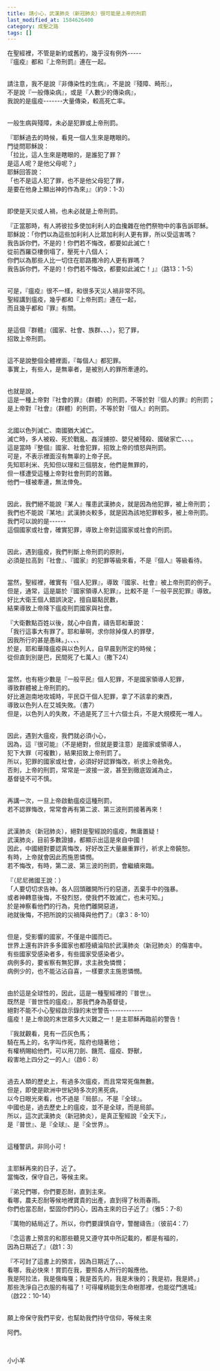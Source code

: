 ```yaml
---
title: 請小心，武漢肺炎（新冠肺炎）很可能是上帝的刑罰
last_modified_at: 1584626400
category: 成聖之路
tags: []
---
```


<p>在聖經裡，不管是新約或舊約，幾乎沒有例外-----<br>
『瘟疫』都和『上帝刑罰』連在一起。</p>

<p><br>
請注意，我不是說『非傳染性的生病』，不是說『殘障、畸形』，<br>
不是說『一般傳染病』，或是『人數少的傳染病』，<br>
我說的是瘟疫-------大量傳染，較高死亡率。</p>

<p><br>
一般生病與殘障，未必是犯罪或上帝刑罰。</p>

<p>『耶穌過去的時候，看見一個人生來是瞎眼的。<br>
門徒問耶穌說：<br>
「拉比，這人生來是瞎眼的，是誰犯了罪？<br>
是這人呢？是他父母呢？」<br>
耶穌回答說：<br>
「也不是這人犯了罪，也不是他父母犯了罪，<br>
是要在他身上顯出神的作為來」』（約9：1-3）</p>

<p><br>
即使是天災或人禍，也未必就是上帝刑罰。</p>

<p>『正當那時，有人將彼拉多使加利利人的血攙雜在他們祭物中的事告訴耶穌。<br>
耶穌說：「你們以為這些加利利人比眾加利利人更有罪，所以受這害嗎？<br>
我告訴你們，不是的！你們若不悔改，都要如此滅亡！<br>
從前西羅亞樓倒塌了，壓死十八個人；<br>
你們以為那些人比一切住在耶路撒冷的人更有罪嗎？<br>
我告訴你們，不是的！你們若不悔改，都要如此滅亡！」』（路13：1-5）</p>

<p><br>
可是，『瘟疫』很不一樣，和很多天災人禍非常不同。<br>
聖經講到瘟疫，幾乎都和『上帝刑罰』連在一起，<br>
而且幾乎都和『罪』有關。</p>

<p><br>
是這個『群體』（國家、社會、族群、、、），犯了罪，<br>
招致上帝刑罰。</p>

<p><br>
這不是說整個全體裡面，『每個人』都犯罪。<br>
事實上，有些人，是無辜者，是被別人的罪所牽連的。</p>

<p><br>
也就是說，<br>
這是一種上帝對『社會的罪』（群體）的刑罰，不等於對『個人的罪』的刑罰；<br>
是上帝對『社會』（群體）的刑罰，不等於對『個人』的刑罰。</p>

<p><br>
北國以色列滅亡、南國猶大滅亡。<br>
滅亡時，多人被殺、死於戰亂、姦淫擄掠、嬰兒被殘殺、國破家亡、、、。<br>
這是當時『整個』國家、社會犯罪，招致上帝的憤怒與刑罰。<br>
可是，不表示裡面沒有無辜的上帝子民。<br>
先知耶利米、先知但以理和三個朋友，他們是無罪的，<br>
但一樣遭受這種上帝對社會刑罰的苦難。<br>
他們一樣被牽連，無法倖免。</p>

<p><br>
因此，我們絕不能說『某人』罹患武漢肺炎，就是因為他犯罪，被上帝刑罰；<br>
我們也不能說『某地』武漢肺炎較多，就是因為該地犯罪較多，被上帝刑罰。<br>
我們可以說的是------<br>
這個國家或社會，確實犯罪，導致上帝對這國家或社會的刑罰。</p>

<p><br>
因此，遇到瘟疫，我們判斷上帝刑罰的原則，<br>
必須是拉高到『社會』、『國家』的犯罪等級來看，不是『個人』等級看待。</p>

<p><br>
當然，聖經裡，確實有『個人犯罪』，導致『國家、社會』被上帝刑罰的例子。<br>
但是，通常，這是屬於『國家領導人犯罪』，比較不是『一般平民犯罪』導致。<br>
好比大衛王個人錯誤決定，擅自屬點民數，<br>
結果導致上帝降下瘟疫刑罰國家與社會。</p>

<p>『大衛數點百姓以後，就心中自責，禱告耶和華說：<br>
「我行這事大有罪了。耶和華啊，求你除掉僕人的罪孽，<br>
因我所行的甚是愚昧。」、、、、<br>
於是，耶和華降瘟疫與以色列人，自早晨到所定的時候；<br>
從但直到別是巴，民間死了七萬人』（撒下24）</p>

<p><br>
當然，也有極少數是『一般平民』個人犯罪，不是國家領導人犯罪，<br>
導致群體被上帝刑罰的。<br>
好比進迦南地攻城時，平民亞干個人犯罪，拿了不該拿的東西，<br>
導致以色列人在艾城失敗。（書7）<br>
但是，以色列人的失敗，不過是死了三十六個士兵，不是大規模死一堆人。</p>

<p><br>
因此，遇到大瘟疫，我們就必須小心，<br>
因為，這『很可能』（不是絕對，但就是要注意）是國家或領導人，<br>
犯下大罪（可複數），結果招致上帝刑罰了。<br>
所以，犯罪的國家或社會，必須好好認罪悔改，祈求上帝赦免。<br>
否則，上帝的刑罰，常常是一波接一波，甚至到徹底毀滅為止，<br>
基督徒不可不慎。</p>

<p><br>
再講一次，一旦上帝啟動瘟疫這種刑罰，<br>
若不認罪悔改，常常會再有第二波、第三波刑罰接著再來！</p>

<p><br>
武漢肺炎（新冠肺炎），絕對是聖經說的瘟疫，無庸置疑！<br>
武漢肺炎，目前多數證據，都顯示出這是來自中國！<br>
因此，中國絕對要認真悔改，好好改正大量嚴重罪行，祈求上帝饒恕。<br>
有時，上帝就會因此而施恩憐憫。<br>
若不悔改，有時，第二波、第三波的刑罰，會繼續來臨。</p>

<p>『（尼尼微國王說：）<br>
「人要切切求告神。各人回頭離開所行的惡道，丟棄手中的強暴。<br>
或者神轉意後悔，不發烈怒，使我們不致滅亡，也未可知。」<br>
於是神察看他們的行為，見他們離開惡道，<br>
祂就後悔，不把所說的災禍降與他們了』（拿3：8-10）</p>

<p><br>
但是，受影響的國家，不僅是中國而已。<br>
世界上還有許許多多國家也都陸續淪陷於武漢肺炎（新冠肺炎）的傷害中。<br>
有些國家受感染者多，有些國家受感染者少。<br>
病例多的，要省察有無犯罪，求主赦免憐憫；<br>
病例少的，也不能沾沾自喜，一樣要求主施恩憐憫。</p>

<p><br>
由於這是全球性的，因此，這是一種聖經裡的『普世』。<br>
既然是『普世性的瘟疫』，那我們身為基督徒，<br>
絕對不能不小心聖經啟示錄的末世警告------------<br>
瘟疫！是上帝說的末世眾多大災難之一！是主耶穌再臨前的警告！</p>

<p>『我就觀看，見有一匹灰色馬；<br>
騎在馬上的，名字叫作死，陰府也隨著他；<br>
有權柄賜給他們，可以用刀劍、饑荒、瘟疫、野獸，<br>
殺害地上四分之一的人』（啟6：8）</p>

<p><br>
過去人類的歷史上，有過多次瘟疫，而且常常死傷無數。<br>
但是，即使是歐洲中世紀時多次的黑死病，<br>
以今日眼光來看，也不過是『局部』，不是『全球』。<br>
中國也是，過去歷史上的瘟疫，並不是全球，而是局部。<br>
所以，這次武漢肺炎（新冠肺炎），是真正聖經說『全天下』，<br>
是『普世』、是『全球』、是『全世界』。</p>

<p><br>
這種警訊，非同小可！</p>

<p><br>
主耶穌再來的日子，近了。<br>
當悔改，保守自己，等候主來。</p>

<p>『弟兄們哪，你們要忍耐，直到主來。<br>
看哪，農夫忍耐等候地裡寶貴的出產，直到得了秋雨春雨。<br>
你們也當忍耐，堅固你們的心，因為主來的日子近了』（雅5：7-8）</p>

<p>『萬物的結局近了。所以，你們要謹慎自守，警醒禱告』（彼前4：7）</p>

<p>『念這書上預言的和那些聽見又遵守其中所記載的，都是有福的，<br>
因為日期近了』（啟1：3）</p>

<p>『不可封了這書上的預言，因為日期近了。、、<br>
看哪，我必快來！賞罰在我，要照各人所行的報應他。<br>
我是阿拉法，我是俄梅戛；我是首先的，我是末後的；我是初，我是終。」<br>
那些洗淨自己衣服的有福了！可得權柄能到生命樹那裡，也能從門進城』<br>
（啟22：10-14）</p>

<p><br>
願上帝保守我們平安，也幫助我們持守信仰，等候主來</p>

<p>阿們。</p>

<p>&nbsp;</p>

<p>小小羊</p>

